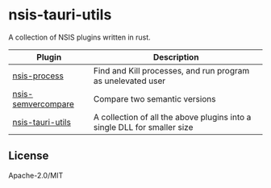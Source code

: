 # nsis-tauri-utils

A collection of NSIS plugins written in rust.

| Plugin                                             | Description                                                              |
| -------------------------------------------------- | ------------------------------------------------------------------------ |
| [nsis-process](./crates/nsis-process/)             | Find and Kill processes, and run program as unelevated user              |
| [nsis-semvercompare](./crates/nsis-semvercompare/) | Compare two semantic versions                                            |
| [nsis-tauri-utils](./crates/nsis-tauri-utils/)     | A collection of all the above plugins into a single DLL for smaller size |

## License

Apache-2.0/MIT
